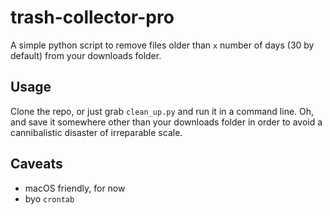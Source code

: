 # trash-collector-pro

A simple python script to remove files older than `x` number of days (30 by default) from your downloads folder.

## Usage

Clone the repo, or just grab `clean_up.py` and run it in a command line. Oh, and save it somewhere other than your downloads folder in order to avoid a cannibalistic disaster of irreparable scale.

## Caveats
 - macOS friendly, for now
 - byo `crontab`
